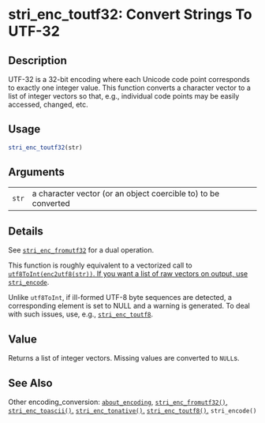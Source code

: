 # stri\_enc\_toutf32: Convert Strings To UTF-32

## Description

UTF-32 is a 32-bit encoding where each Unicode code point corresponds to exactly one integer value. This function converts a character vector to a list of integer vectors so that, e.g., individual code points may be easily accessed, changed, etc.

## Usage

```r
stri_enc_toutf32(str)
```

## Arguments

|       |                                                                |
|-------|----------------------------------------------------------------|
| `str` | a character vector (or an object coercible to) to be converted |

## Details

See [`stri_enc_fromutf32`](stri_enc_fromutf32.md) for a dual operation.

This function is roughly equivalent to a vectorized call to [`utf8ToInt(enc2utf8(str))`. If you want a list of raw vectors on output, use](https://stat.ethz.ch/R-manual/R-patched/library/base/html/utf8Conversion.html) [`stri_encode`](stri_encode.md).

Unlike `utf8ToInt`, if ill-formed UTF-8 byte sequences are detected, a corresponding element is set to NULL and a warning is generated. To deal with such issues, use, e.g., [`stri_enc_toutf8`](stri_enc_toutf8.md).

## Value

Returns a list of integer vectors. Missing values are converted to `NULL`s.

## See Also

Other encoding\_conversion: [`about_encoding`](about_encoding.md), [`stri_enc_fromutf32()`,](stri_enc_fromutf32.md) [`stri_enc_toascii()`,](stri_enc_toascii.md) [`stri_enc_tonative()`,](stri_enc_tonative.md) [`stri_enc_toutf8()`,](stri_enc_toutf8.md) `stri_encode()`
